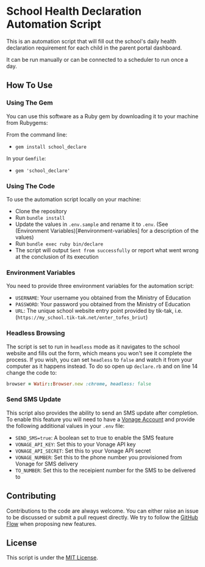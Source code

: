 # School Health Declaration Automation Script

This is an automation script that will fill out the school's daily health declaration requirement for each child in the parent portal dashboard.

It can be run manually or can be connected to a scheduler to run once a day.

## How To Use

### Using The Gem

You can use this software as a Ruby gem by downloading it to your machine from Rubygems:

From the command line:
* `gem install school_declare`

In your `Gemfile`:
* `gem 'school_declare'`

### Using The Code

To use the automation script locally on your machine:

* Clone the repository
* Run `bundle install`
* Update the values in `.env.sample` and rename it to `.env`. (See (Environment Variables)[#environment-variables] for a description of the values)
* Run `bundle exec ruby bin/declare`
* The script will output `Sent from successfully` or report what went wrong at the conclusion of its execution

### Environment Variables

You need to provide three environment variables for the automation script:

* `USERNAME`: Your username you obtained from the Ministry of Education
* `PASSWORD`: Your password you obtained from the Ministry of Education
* `URL`: The unique school website entry point provided by tik-tak, i.e. (`https://my_school.tik-tak.net/enter_tofes_briut`)

### Headless Browsing

The script is set to run in `headless` mode as it navigates to the school website and fills out the form, which means you won't see it complete the process. If you wish, you can set `headless` to `false` and watch it from your computer as it happens instead. To do so open up `declare.rb` and on line 14 change the code to:

```ruby
browser = Watir::Browser.new :chrome, headless: false
```

### Send SMS Update

This script also provides the ability to send an SMS update after completion. To enable this feature you will need to have a [Vonage Account](https://dashboard.nexmo.com) and provide the following additional values in your `.env` file:

* `SEND_SMS=true`: A boolean set to true to enable the SMS feature
* `VONAGE_API_KEY`: Set this to your Vonage API key
* `VONAGE_API_SECRET`: Set this to your Vonage API secret
* `VONAGE_NUMBER`: Set this to the phone number you provisioned from Vonage for SMS delivery
* `TO_NUMBER`: Set this to the receipient number for the SMS to be delivered to

## Contributing

Contributions to the code are always welcome. You can either raise an issue to be discussed or submit a pull request directly. We try to follow the [GitHub Flow](https://guides.github.com/introduction/flow/) when proposing new features.

## License

This script is under the [MIT License](LICENSE.txt).
